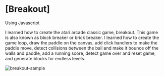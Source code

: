 # [Breakout]
Using Javascript

I learned how to create the atari arcade classic game, breakout. This game is also known as block breaker or brick breaker. I learned how to create the game loop, draw the paddle on the canvas, add click handlers to make the paddle move, detect collisions between the ball and make it bounce off the walls and paddle, add a running score, detect game over and reset game, and generate blocks for endless levels.

![breakout-sample](https://user-images.githubusercontent.com/78777681/236094819-c218895c-19a5-4c24-95c8-799962fbc7c8.png)

